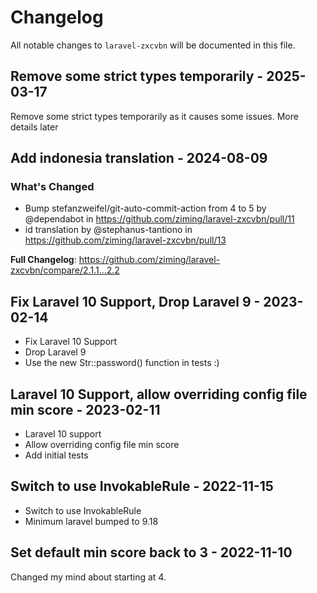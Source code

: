 # Changelog

All notable changes to `laravel-zxcvbn` will be documented in this file.

## Remove some strict types temporarily - 2025-03-17

Remove some strict types temporarily as it causes some issues. More details later

## Add indonesia translation - 2024-08-09

### What's Changed

* Bump stefanzweifel/git-auto-commit-action from 4 to 5 by @dependabot in https://github.com/ziming/laravel-zxcvbn/pull/11
* id translation by @stephanus-tantiono in https://github.com/ziming/laravel-zxcvbn/pull/13

**Full Changelog**: https://github.com/ziming/laravel-zxcvbn/compare/2.1.1...2.2

## Fix Laravel 10 Support, Drop Laravel 9 - 2023-02-14

- Fix Laravel 10 Support
- Drop Laravel 9
- Use the new Str::password() function in tests :)

## Laravel 10 Support, allow overriding config file min score - 2023-02-11

- Laravel 10 support
- Allow overriding config file min score
- Add initial tests

## Switch to use InvokableRule - 2022-11-15

- Switch to use InvokableRule
- Minimum laravel bumped to 9.18

## Set default min score back to 3 - 2022-11-10

Changed my mind about starting at 4.
